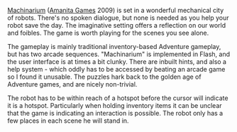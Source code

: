 [Machinarium](http://amanita-design.net/games/machinarium.html)
([Amanita Games](http://amanita-design.net/)
2009) is set in a wonderful mechanical city of robots. There's no spoken dialogue, but none is needed as you help your robot save the day. The imaginative setting offers a reflection on our world and foibles. The game is worth playing for the scenes you see alone.

The gameplay is mainly traditional inventory-based Adventure gameplay, but has two arcade sequences. "Machinarium" is implemented in Flash, and the user interface is at times a bit clunky. There are inbuilt hints, and also a help system - which oddly has to be accessed by beating an arcade game so I found it unusable. The puzzles hark back to the golden age of Adventure games, and are nicely non-trivial.

The robot has to be within reach of a hotspot before the cursor will indicate it is a hotspot. Particularly when holding inventory items it can be unclear that the game is indicating an interaction is possible. The robot only has a few places in each scene he will stand in.
